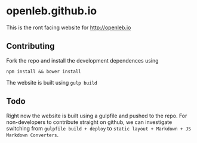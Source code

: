 openleb.github.io
=================

This is the ront facing website for http://openleb.io

## Contributing

Fork the repo and install the development dependences using 
```
npm install && bower install
```
The website is built using `gulp build`

## Todo
Right now the website is built using a gulpfile and pushed to the repo. For non-developers to contribute straight on github, we can investigate switching from `gulpfile build + deploy` to `static layout + Markdown + JS Markdown Converters`.


